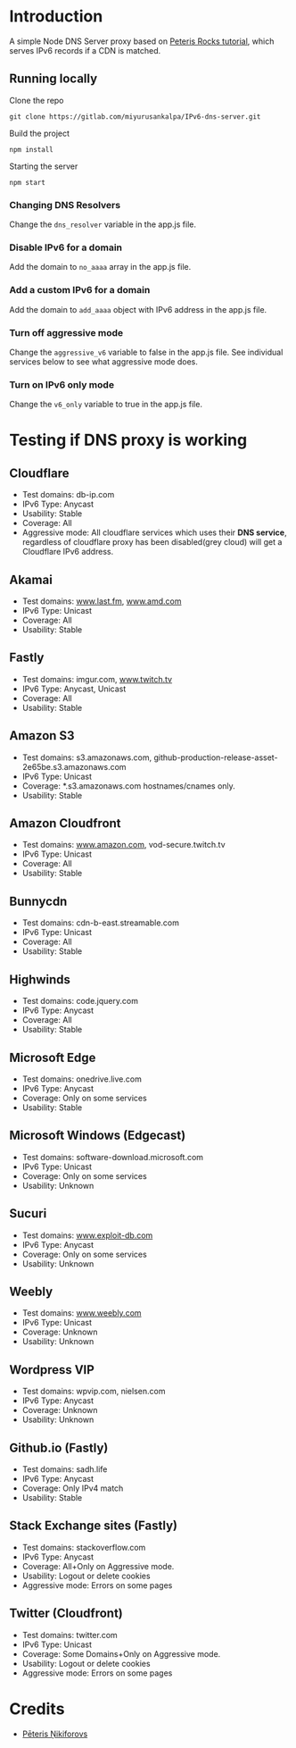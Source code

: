 # Introduction

A simple Node DNS Server proxy based on [Peteris Rocks tutorial](https://peteris.rocks/blog/dns-proxy-server-in-node-js-with-ui/), which serves IPv6 records if a CDN is matched.

## Running locally

Clone the repo

	git clone https://gitlab.com/miyurusankalpa/IPv6-dns-server.git

Build the project 

	npm install

Starting the server 

	npm start

### Changing DNS Resolvers

Change the `dns_resolver` variable in the app.js file.

### Disable IPv6 for a domain

Add the domain to `no_aaaa` array in the app.js file.

### Add a custom IPv6 for a domain

Add the domain to `add_aaaa` object with IPv6 address in the app.js file.

### Turn off aggressive mode

Change the `aggressive_v6` variable to false in the app.js file. See individual services below to see what aggressive mode does.

### Turn on IPv6 only mode

Change the `v6_only` variable to true in the app.js file.

# Testing if DNS proxy is working

## Cloudflare

* Test domains: db-ip.com
* IPv6 Type: Anycast
* Usability: Stable
* Coverage: All
* Aggressive mode: All cloudflare services which uses their **DNS service**, regardless of cloudflare proxy has been disabled(grey cloud) will get a Cloudflare IPv6 address.

## Akamai

* Test domains: www.last.fm, www.amd.com
* IPv6 Type: Unicast
* Coverage: All
* Usability: Stable

## Fastly 

* Test domains: imgur.com, www.twitch.tv
* IPv6 Type: Anycast, Unicast
* Coverage: All
* Usability: Stable

## Amazon S3 

* Test domains: s3.amazonaws.com, github-production-release-asset-2e65be.s3.amazonaws.com
* IPv6 Type: Unicast
* Coverage: *.s3.amazonaws.com hostnames/cnames only.
* Usability: Stable

## Amazon Cloudfront 

* Test domains: www.amazon.com, vod-secure.twitch.tv
* IPv6 Type: Unicast
* Coverage: All
* Usability: Stable

## Bunnycdn

* Test domains: cdn-b-east.streamable.com
* IPv6 Type: Unicast
* Coverage: All
* Usability: Stable

## Highwinds

* Test domains: code.jquery.com
* IPv6 Type: Anycast
* Coverage: All
* Usability: Stable

## Microsoft Edge

* Test domains: onedrive.live.com
* IPv6 Type: Anycast
* Coverage: Only on some services
* Usability: Stable

## Microsoft Windows (Edgecast)

* Test domains: software-download.microsoft.com
* IPv6 Type: Unicast
* Coverage: Only on some services
* Usability: Unknown

## Sucuri

* Test domains: www.exploit-db.com
* IPv6 Type: Anycast
* Coverage: Only on some services
* Usability: Unknown

## Weebly

* Test domains: www.weebly.com
* IPv6 Type: Unicast
* Coverage: Unknown
* Usability: Unknown

## Wordpress VIP

* Test domains: wpvip.com, nielsen.com
* IPv6 Type: Anycast
* Coverage: Unknown
* Usability: Unknown

## Github.io (Fastly)

* Test domains: sadh.life
* IPv6 Type: Anycast
* Coverage: Only IPv4 match
* Usability: Stable

## Stack Exchange sites (Fastly)

* Test domains: stackoverflow.com
* IPv6 Type: Anycast
* Coverage: All+Only on Aggressive mode.
* Usability: Logout or delete cookies
* Aggressive mode: Errors on some pages

## Twitter (Cloudfront)

* Test domains: twitter.com
* IPv6 Type: Unicast
* Coverage: Some Domains+Only on Aggressive mode.
* Usability: Logout or delete cookies
* Aggressive mode: Errors on some pages

# Credits
* [Pēteris Ņikiforovs](https://peteris.rocks/)
